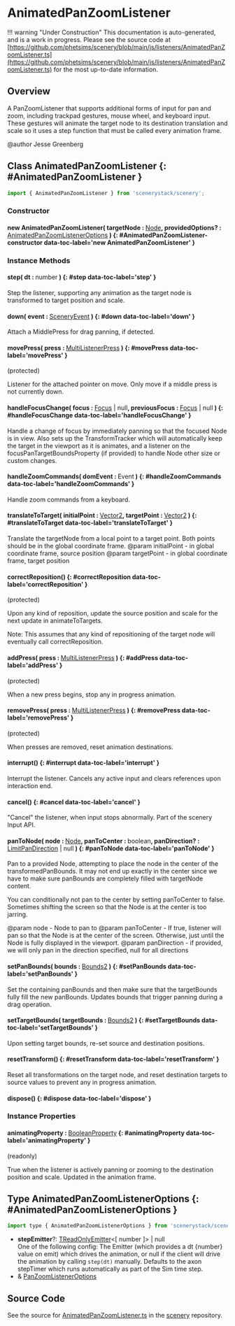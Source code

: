 # AnimatedPanZoomListener

!!! warning "Under Construction"
    This documentation is auto-generated, and is a work in progress. Please see the source code at
    [https://github.com/phetsims/scenery/blob/main/js/listeners/AnimatedPanZoomListener.ts](https://github.com/phetsims/scenery/blob/main/js/listeners/AnimatedPanZoomListener.ts) for the most up-to-date information.

## Overview

A PanZoomListener that supports additional forms of input for pan and zoom, including trackpad gestures, mouse
wheel, and keyboard input. These gestures will animate the target node to its destination translation and scale so it
uses a step function that must be called every animation frame.

@author Jesse Greenberg

## Class AnimatedPanZoomListener {: #AnimatedPanZoomListener }


```js
import { AnimatedPanZoomListener } from 'scenerystack/scenery';
```
### Constructor

#### new AnimatedPanZoomListener( targetNode : <span style="font-weight: 400;">[Node](../scenery/Node.md)</span>, providedOptions? : <span style="font-weight: 400;">[AnimatedPanZoomListenerOptions](../scenery/AnimatedPanZoomListener.md#AnimatedPanZoomListenerOptions)</span> ) {: #AnimatedPanZoomListener-constructor data-toc-label='new AnimatedPanZoomListener' }

### Instance Methods

#### step( dt : <span style="font-weight: 400;"><span style="color: hsla(calc(var(--md-hue) + 180deg),80%,40%,1);">number</span></span> ) {: #step data-toc-label='step' }

Step the listener, supporting any animation as the target node is transformed to target position and scale.

#### down( event : <span style="font-weight: 400;">[SceneryEvent](../scenery/SceneryEvent.md)</span> ) {: #down data-toc-label='down' }

Attach a MiddlePress for drag panning, if detected.

#### movePress( press : <span style="font-weight: 400;">[MultiListenerPress](../scenery/MultiListenerPress.md)</span> ) {: #movePress data-toc-label='movePress' }

(protected)

Listener for the attached pointer on move. Only move if a middle press is not currently down.

#### handleFocusChange( focus : <span style="font-weight: 400;">[Focus](../scenery/Focus.md) | <span style="color: hsla(calc(var(--md-hue) + 180deg),80%,40%,1);">null</span></span>, previousFocus : <span style="font-weight: 400;">[Focus](../scenery/Focus.md) | <span style="color: hsla(calc(var(--md-hue) + 180deg),80%,40%,1);">null</span></span> ) {: #handleFocusChange data-toc-label='handleFocusChange' }

Handle a change of focus by immediately panning so that the focused Node is in view. Also sets up the
TransformTracker which will automatically keep the target in the viewport as it is animates, and a listener
on the focusPanTargetBoundsProperty (if provided) to handle Node other size or custom changes.

#### handleZoomCommands( domEvent : <span style="font-weight: 400;">Event</span> ) {: #handleZoomCommands data-toc-label='handleZoomCommands' }

Handle zoom commands from a keyboard.

#### translateToTarget( initialPoint : <span style="font-weight: 400;">[Vector2](../dot/Vector2.md)</span>, targetPoint : <span style="font-weight: 400;">[Vector2](../dot/Vector2.md)</span> ) {: #translateToTarget data-toc-label='translateToTarget' }

Translate the targetNode from a local point to a target point. Both points should be in the global coordinate
frame.
@param initialPoint - in global coordinate frame, source position
@param targetPoint - in global coordinate frame, target position

#### correctReposition() {: #correctReposition data-toc-label='correctReposition' }

(protected)

Upon any kind of reposition, update the source position and scale for the next update in animateToTargets.

Note: This assumes that any kind of repositioning of the target node will eventually call correctReposition.

#### addPress( press : <span style="font-weight: 400;">[MultiListenerPress](../scenery/MultiListenerPress.md)</span> ) {: #addPress data-toc-label='addPress' }

(protected)

When a new press begins, stop any in progress animation.

#### removePress( press : <span style="font-weight: 400;">[MultiListenerPress](../scenery/MultiListenerPress.md)</span> ) {: #removePress data-toc-label='removePress' }

(protected)

When presses are removed, reset animation destinations.

#### interrupt() {: #interrupt data-toc-label='interrupt' }

Interrupt the listener. Cancels any active input and clears references upon interaction end.

#### cancel() {: #cancel data-toc-label='cancel' }

"Cancel" the listener, when input stops abnormally. Part of the scenery Input API.

#### panToNode( node : <span style="font-weight: 400;">[Node](../scenery/Node.md)</span>, panToCenter : <span style="font-weight: 400;"><span style="color: hsla(calc(var(--md-hue) + 180deg),80%,40%,1);">boolean</span></span>, panDirection? : <span style="font-weight: 400;">[LimitPanDirection](../scenery/ParallelDOM.md#LimitPanDirection) | <span style="color: hsla(calc(var(--md-hue) + 180deg),80%,40%,1);">null</span></span> ) {: #panToNode data-toc-label='panToNode' }

Pan to a provided Node, attempting to place the node in the center of the transformedPanBounds. It may not end
up exactly in the center since we have to make sure panBounds are completely filled with targetNode content.

You can conditionally not pan to the center by setting panToCenter to false. Sometimes shifting the screen so
that the Node is at the center is too jarring.

@param node - Node to pan to
@param panToCenter - If true, listener will pan so that the Node is at the center of the screen. Otherwise, just
                     until the Node is fully displayed in the viewport.
@param panDirection - if provided, we will only pan in the direction specified, null for all directions

#### setPanBounds( bounds : <span style="font-weight: 400;">[Bounds2](../dot/Bounds2.md)</span> ) {: #setPanBounds data-toc-label='setPanBounds' }

Set the containing panBounds and then make sure that the targetBounds fully fill the new panBounds. Updates
bounds that trigger panning during a drag operation.

#### setTargetBounds( targetBounds : <span style="font-weight: 400;">[Bounds2](../dot/Bounds2.md)</span> ) {: #setTargetBounds data-toc-label='setTargetBounds' }

Upon setting target bounds, re-set source and destination positions.

#### resetTransform() {: #resetTransform data-toc-label='resetTransform' }

Reset all transformations on the target node, and reset destination targets to source values to prevent any
in progress animation.

#### dispose() {: #dispose data-toc-label='dispose' }

### Instance Properties

#### animatingProperty : <span style="font-weight: 400;">[BooleanProperty](../axon/BooleanProperty.md)</span> {: #animatingProperty data-toc-label='animatingProperty' }

(readonly)

True when the listener is actively panning or zooming to the destination position and scale. Updated in the
animation frame.



## Type AnimatedPanZoomListenerOptions {: #AnimatedPanZoomListenerOptions }


```js
import type { AnimatedPanZoomListenerOptions } from 'scenerystack/scenery';
```


- **stepEmitter**?: [TReadOnlyEmitter](../axon/TEmitter.md#TReadOnlyEmitter)&lt;[ <span style="color: hsla(calc(var(--md-hue) + 180deg),80%,40%,1);">number</span> ]&gt; | <span style="color: hsla(calc(var(--md-hue) + 180deg),80%,40%,1);">null</span>
<br>  One of the following config:
  The Emitter (which provides a dt {number} value on emit) which drives the animation, or null if the client
  will drive the animation by calling `step(dt)` manually.  Defaults to the axon stepTimer which runs automatically
  as part of the Sim time step.
- &amp; [PanZoomListenerOptions](../scenery/PanZoomListener.md#PanZoomListenerOptions)




## Source Code

See the source for [AnimatedPanZoomListener.ts](https://github.com/phetsims/scenery/blob/main/js/listeners/AnimatedPanZoomListener.ts) in the [scenery](https://github.com/phetsims/scenery) repository.
